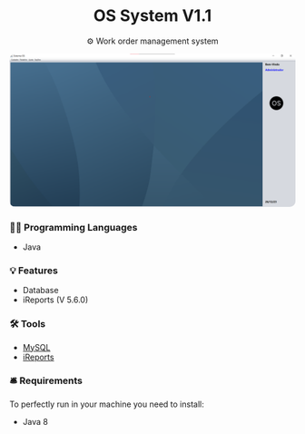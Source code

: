 <h1 align=center>OS System V1.1</h1>
<p align=center>⚙️ Work order management system</p>
<img style="border-radius: 10px" src="https://github.com/itsmenicky/Projeto-OS/blob/main/Image/imagem-OS.png">


### 👨‍💻 Programming Languages

- Java

### 💡 Features

- Database
- iReports (V 5.6.0)

### 🛠 Tools

- [MySQL](https://dev.mysql.com/downloads/installer/)
- [iReports](https://sourceforge.net/projects/ireport/files/iReport/iReport-5.6.0/iReport-5.6.0-windows-installer.exe/download)

### 🛎️ Requirements

To perfectly run in your machine you need to install:

- Java 8
